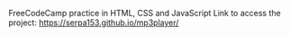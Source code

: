 FreeCodeCamp practice in HTML, CSS and JavaScript
Link to access the project: https://serpa153.github.io/mp3player/
